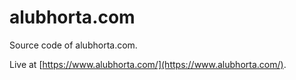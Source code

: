 # alubhorta.com

Source code of alubhorta\.com.

Live at [https://www.alubhorta.com/](https://www.alubhorta.com/).
